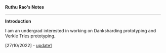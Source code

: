 **Ruthu Rao's Notes**


---

**Introduction**

I am an undergrad interested in working on Danksharding prototyping and 
Verkle Tries prototyping.

[27/10/2022] - [update1](https://ethereum.org/en/whitepaper/)
